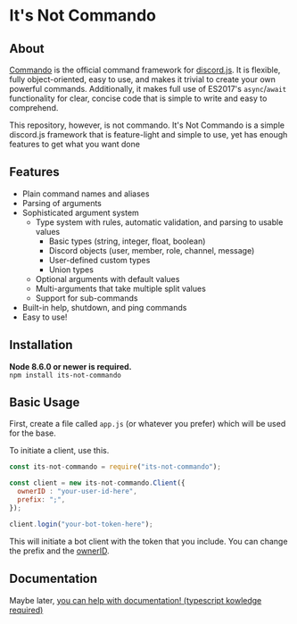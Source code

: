 # It's Not Commando

## About
[Commando](https://github.com/discordjs/Commando) is the official command framework for [discord.js](https://github.com/discordjs/discord.js).
It is flexible, fully object-oriented, easy to use, and makes it trivial to create your own powerful commands.
Additionally, it makes full use of ES2017's `async`/`await` functionality for clear, concise code that is simple to write and easy to comprehend.

This repository, however, is not commando. It's Not Commando is a simple discord.js framework that is feature-light and
simple to use, yet has enough features to get what you want done

## Features
- Plain command names and aliases
- Parsing of arguments
- Sophisticated argument system
	* Type system with rules, automatic validation, and parsing to usable values
		- Basic types (string, integer, float, boolean)
		- Discord objects (user, member, role, channel, message)
		- User-defined custom types
		- Union types
	* Optional arguments with default values
    * Multi-arguments that take multiple split values
    * Support for sub-commands
- Built-in help, shutdown, and ping commands
- Easy to use!

## Installation
**Node 8.6.0 or newer is required.**  
`npm install its-not-commando`

## Basic Usage
First, create a file called `app.js` (or whatever you prefer) which will be used for the base.

To initiate a client, use this.
```js
const its-not-commando = require("its-not-commando");

const client = new its-not-commando.Client({
  ownerID : "your-user-id-here",
  prefix: ";",
});

client.login("your-bot-token-here");
```

This will initiate a bot client with the token that you include. 
You can change the prefix and the [ownerID](https://support.discord.com/hc/en-us/articles/206346498-Where-can-I-find-my-User-Server-Message-ID-).

## Documentation
Maybe later, [you can help with documentation! (typescript kowledge required)](https://github.com/MrSiliconGuy/its-not-commando/tree/master/src)
